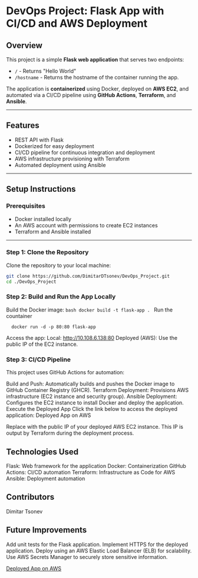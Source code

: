 # DevOps Project: Flask App with CI/CD and AWS Deployment

## Overview
This project is a simple **Flask web application** that serves two endpoints:
- `/` - Returns "Hello World"
- `/hostname` - Returns the hostname of the container running the app.

The application is **containerized** using Docker, deployed on **AWS EC2**, and automated via a CI/CD pipeline using **GitHub Actions**, **Terraform**, and **Ansible**.

---

## Features
- REST API with Flask
- Dockerized for easy deployment
- CI/CD pipeline for continuous integration and deployment
- AWS infrastructure provisioning with Terraform
- Automated deployment using Ansible

---

## Setup Instructions

### Prerequisites
- Docker installed locally
- An AWS account with permissions to create EC2 instances
- Terraform and Ansible installed

---

### Step 1: Clone the Repository

Clone the repository to your local machine:
```bash
git clone https://github.com/DimitarDTsonev/DevOps_Project.git
cd ./DevOps_Project
```

### Step 2: Build and Run the App Locally
  Build the Docker image:
    ```bash
        docker build -t flask-app .
    ```
  Run the countainer
      
      docker run -d -p 80:80 flask-app

Access the app:
Local: http://10.108.6.138:80
Deployed (AWS): Use the public IP of the EC2 instance.

### Step 3: CI/CD Pipeline
This project uses GitHub Actions for automation:

Build and Push: Automatically builds and pushes the Docker image to GitHub Container Registry (GHCR).
Terraform Deployment: Provisions AWS infrastructure (EC2 instance and security group).
Ansible Deployment: Configures the EC2 instance to install Docker and deploy the application.
Execute the Deployed App
Click the link below to access the deployed application: Deployed App on AWS

Replace <YOUR-EC2-PUBLIC-IP> with the public IP of your deployed AWS EC2 instance. This IP is output by Terraform during the deployment process.

## Technologies Used
Flask: Web framework for the application
Docker: Containerization
GitHub Actions: CI/CD automation
Terraform: Infrastructure as Code for AWS
Ansible: Deployment automation

## Contributors
  Dimitar Tsonev

## Future Improvements

Add unit tests for the Flask application.
Implement HTTPS for the deployed application.
Deploy using an AWS Elastic Load Balancer (ELB) for scalability.
Use AWS Secrets Manager to securely store sensitive information.

[Deployed App on AWS](http://13.58.145.213)
